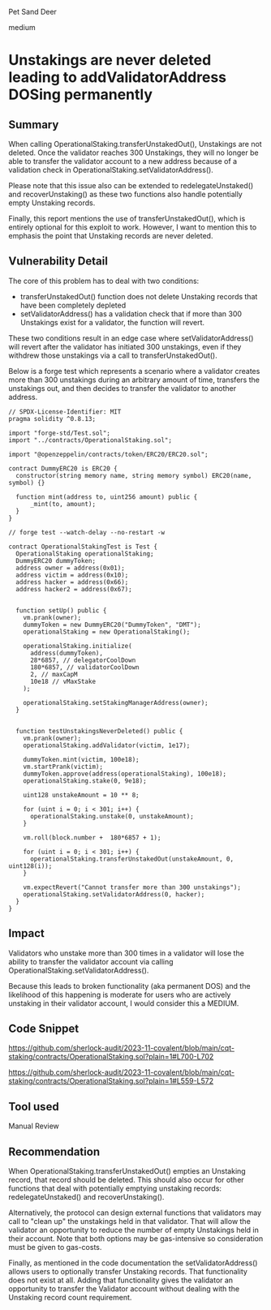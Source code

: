 Pet Sand Deer

medium

# Unstakings are never deleted leading to addValidatorAddress DOSing permanently

## Summary

When calling OperationalStaking.transferUnstakedOut(), Unstakings are not deleted. Once the validator reaches 300 Unstakings, they will no longer be able to transfer the validator account to a new address because of a validation check in OperationalStaking.setValidatorAddress().

Please note that this issue also can be extended to redelegateUnstaked() and recoverUnstaking() as these two functions also handle potentially empty Unstaking records.

Finally, this report mentions the use of transferUnstakedOut(), which is entirely optional for this exploit to work. However, I want to mention this to emphasis the point that Unstaking records are never deleted.

## Vulnerability Detail

The core of this problem has to deal with two conditions:

- transferUnstakedOut() function does not delete Unstaking records that have been completely depleted
- setValidatorAddress() has a validation check that if more than 300 Unstakings exist for a validator, the function will revert.

These two conditions result in an edge case where setValidatorAddress() will revert after the validator has initiated 300 unstakings, even if they withdrew those unstakings via a call to transferUnstakedOut().

Below is a forge test which represents a scenario where a validator creates more than 300 unstakings during an arbitrary amount of time, transfers the unstakings out, and then decides to transfer the validator to another address. 

```solidity
// SPDX-License-Identifier: MIT
pragma solidity ^0.8.13;

import "forge-std/Test.sol";
import "../contracts/OperationalStaking.sol";

import "@openzeppelin/contracts/token/ERC20/ERC20.sol";

contract DummyERC20 is ERC20 {
  constructor(string memory name, string memory symbol) ERC20(name, symbol) {}

  function mint(address to, uint256 amount) public {
      _mint(to, amount);
  }
}

// forge test --watch-delay --no-restart -w

contract OperationalStakingTest is Test {
  OperationalStaking operationalStaking;
  DummyERC20 dummyToken;
  address owner = address(0x01);
  address victim = address(0x10);
  address hacker = address(0x66);
  address hacker2 = address(0x67);


  function setUp() public {
    vm.prank(owner);
    dummyToken = new DummyERC20("DummyToken", "DMT");
    operationalStaking = new OperationalStaking();
    
    operationalStaking.initialize(
      address(dummyToken),
      28*6857, // delegatorCoolDown
      180*6857, // validatorCoolDown
      2, // maxCapM
      10e18 // vMaxStake
    );

    operationalStaking.setStakingManagerAddress(owner);
  }


  function testUnstakingsNeverDeleted() public {
    vm.prank(owner);
    operationalStaking.addValidator(victim, 1e17);

    dummyToken.mint(victim, 100e18);
    vm.startPrank(victim);
    dummyToken.approve(address(operationalStaking), 100e18);
    operationalStaking.stake(0, 9e18);

    uint128 unstakeAmount = 10 ** 8;

    for (uint i = 0; i < 301; i++) {
      operationalStaking.unstake(0, unstakeAmount);
    }

    vm.roll(block.number +  180*6857 + 1);

    for (uint i = 0; i < 301; i++) {
      operationalStaking.transferUnstakedOut(unstakeAmount, 0, uint128(i));
    }

    vm.expectRevert("Cannot transfer more than 300 unstakings");
    operationalStaking.setValidatorAddress(0, hacker);
  }
}
```

## Impact

Validators who unstake more than 300 times in a validator will lose the ability to transfer the validator account via calling OperationalStaking.setValidatorAddress().

Because this leads to broken functionality (aka permanent DOS) and the likelihood of this happening is moderate for users who are actively unstaking in their validator account, I would consider this a MEDIUM. 

## Code Snippet

https://github.com/sherlock-audit/2023-11-covalent/blob/main/cqt-staking/contracts/OperationalStaking.sol?plain=1#L700-L702

https://github.com/sherlock-audit/2023-11-covalent/blob/main/cqt-staking/contracts/OperationalStaking.sol?plain=1#L559-L572


## Tool used

Manual Review

## Recommendation

When OperationalStaking.transferUnstakedOut() empties an Unstaking record, that record should be deleted. This should also occur for other functions that deal with potentially emptying unstaking records: redelegateUnstaked() and recoverUnstaking().

Alternatively, the protocol can design external functions that validators may call to "clean up" the unstakings held in that validator. That will allow the validator an opportunity to reduce the number of empty Unstakings held in their account. Note that both options may be gas-intensive so consideration must be given to gas-costs.

Finally, as mentioned in the code documentation the setValidatorAddress() allows users to optionally transfer Unstaking records. That functionality does not exist at all. Adding that functionality gives the validator an opportunity to transfer the Validator account without dealing with the Unstaking record count requirement.
